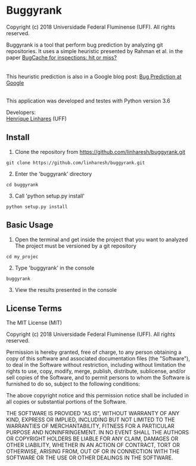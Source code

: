 Buggyrank
==========
Copyright (c) 2018 Universidade Federal Fluminense (UFF). All rights reserved.

Buggyrank is a tool that perform bug prediction by analyzing git repositories. It uses a simple heuristic presented by Rahman et al. in the paper <a href="https://scholar.google.com/scholar?q=Bug+Cache+for+inspections%3A+hit+or+miss%3F">BugCache for inspections: hit or miss?</a><br>
<br><br>
This heuristic prediction is also in a Google blog post: <a href="http://google-engtools.blogspot.com/2011/12/bug-prediction-at-google.html">Bug Prediction at Google</a>
<br><br>

This application was developed and testes with Python version 3.6  

Developers:<br>
<a href="https://github.com/linharesh">Henrique Linhares</a> (UFF)<br>

Install
------------------

1) Clone the repository from https://github.com/linharesh/buggyrank.git
```
git clone https://github.com/linharesh/buggyrank.git
``` 

2) Enter the 'buggyrank' directory
```
cd buggyrank
``` 

3) Call 'python setup.py install' 
```
python setup.py install
``` 

Basic Usage
------------------

1) Open the terminal and get inside the project that you want to analyzed
The project must be versioned by a git repository
```
cd my_projec
``` 

2) Type 'buggyrank' in the console
```
buggyrank
``` 

3) View the results presented in the console 


License Terms
-------------

The MIT License (MIT)

Copyright (c) 2018 Universidade Federal Fluminense (UFF). All rights reserved.

Permission is hereby granted, free of charge, to any person obtaining a copy of
this software and associated documentation files (the "Software"), to deal in
the Software without restriction, including without limitation the rights to
use, copy, modify, merge, publish, distribute, sublicense, and/or sell copies of
the Software, and to permit persons to whom the Software is furnished to do so,
subject to the following conditions:

The above copyright notice and this permission notice shall be included in all
copies or substantial portions of the Software.

THE SOFTWARE IS PROVIDED "AS IS", WITHOUT WARRANTY OF ANY KIND, EXPRESS OR
IMPLIED, INCLUDING BUT NOT LIMITED TO THE WARRANTIES OF MERCHANTABILITY, FITNESS
FOR A PARTICULAR PURPOSE AND NONINFRINGEMENT. IN NO EVENT SHALL THE AUTHORS OR
COPYRIGHT HOLDERS BE LIABLE FOR ANY CLAIM, DAMAGES OR OTHER LIABILITY, WHETHER
IN AN ACTION OF CONTRACT, TORT OR OTHERWISE, ARISING FROM, OUT OF OR IN
CONNECTION WITH THE SOFTWARE OR THE USE OR OTHER DEALINGS IN THE SOFTWARE.
